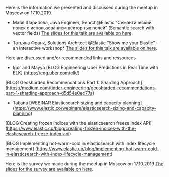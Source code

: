 Here is the information we presented and discussed during the meetup in Moscow on 17.10.2019

* Майя Шарипова, Java Engineer, Search@Elastic “Семантический поиск с использованием векторных полей” (Semantic search with vector fields)
[The slides for this talk are available on here](https://github.com/franktatjana/events/blob/master/Moscow102019/MoscowMeetupSemanticSearchWithVectorFields2019.pdf).

* Татьяна Франк, Solutions Architect @Elastic “Show me your Elastic” - an interactive workshop*
[The slides for this talk are available on here](https://github.com/franktatjana/events/blob/master/Moscow102019/meetup17102019ShowMeYourElastic.pdf).

Here are discussed and/or recommended links and ressources
* Igor and Mayya
[BLOG Engineering Uber Predictions in Real Time with ELK] (https://eng.uber.com/elk/)

[BLOG Geosharded Recommendations Part 1: Sharding Approach] 
(https://medium.com/tinder-engineering/geosharded-recommendations-part-1-sharding-approach-d5d54e0ec77a)

* Tatjana
[WEBINAR Elasticsearch sizing and capacity planning] 
(https://www.elastic.co/webinars/elasticsearch-sizing-and-capacity-planning)

[BLOG Creating frozen indices with the elasticsearch freeze index API] 
(https://www.elastic.co/blog/creating-frozen-indices-with-the-elasticsearch-freeze-index-api)

[BLOG Implementing hot-warm-cold in elasticsearch with index lifecycle management] 
(https://www.elastic.co/blog/implementing-hot-warm-cold-in-elasticsearch-with-index-lifecycle-management)


Here is the survey we made during the meetup in Moscow on 17.10.2019
[The slides for the survey are available on here](https://github.com/franktatjana/events/blob/master/Moscow102019/Meetup%20Moscow%2017.10.2019.pdf).
